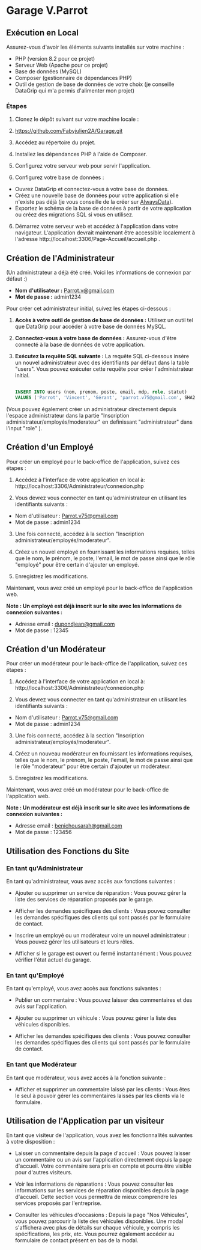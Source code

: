 # Garage V.Parrot

## Exécution en Local

Assurez-vous d'avoir les éléments suivants installés sur votre machine :
- PHP (version 8.2 pour ce projet)
- Serveur Web (Apache pour ce projet)
- Base de données (MySQL)
- Composer (gestionnaire de dépendances PHP)
- Outil de gestion de base de données de votre choix (je conseille DataGrip qui m'a permis d'alimenter mon projet)

### Étapes

1. Clonez le dépôt suivant sur votre machine locale :

2. https://github.com/Fabyjulien2A/Garage.git

3. Accédez au répertoire du projet.

4. Installez les dépendances PHP à l'aide de Composer.

5. Configurez votre serveur web pour servir l'application.

6. Configurez votre base de données :
- Ouvrez DataGrip et connectez-vous à votre base de données.
- Créez une nouvelle base de données pour votre application si elle n'existe pas déjà (je vous conseille de la créer sur [AlwaysData](https://www.alwaysdata.com/fr)).
- Exportez le schéma de la base de données à partir de votre application ou créez des migrations SQL si vous en utilisez.

6. Démarrez votre serveur web et accédez à l'application dans votre navigateur.
L'application devrait maintenant être accessible localement à l'adresse http://localhost:3306/Page-Accueil/accueil.php .




## Création de l'Administrateur

(Un administrateur a déjà été créé. Voici les informations de connexion par défaut :)

- **Nom d'utilisateur :** Parrot.v@gmail.com
- **Mot de passe :** admin1234

Pour créer cet administrateur initial, suivez les étapes ci-dessous :

1. **Accès à votre outil de gestion de base de données :** Utilisez un outil tel que DataGrip pour accéder à votre base de données MySQL.

2. **Connectez-vous à votre base de données :** Assurez-vous d'être connecté à la base de données de votre application.

3. **Exécutez la requête SQL suivante :** La requête SQL ci-dessous insère un nouvel administrateur avec des identifiants par défaut dans la table "users". Vous pouvez exécuter cette requête pour créer l'administrateur initial.

   ```sql
  
   INSERT INTO users (nom, prenom, poste, email, mdp, role, statut)
   VALUES ('Parrot', 'Vincent', 'Gérant', 'parrot.v75@gmail.com', SHA2('admin1234', 256), 'administrateur', '');


(Vous pouvez également créer un administrateur directement depuis l'espace administrateur dans la partie 
"Inscription administrateur/employés/moderateur" en definissant "administrateur" dans l'input "role" ).






## Création d'un Employé

Pour créer un employé pour le back-office de l'application, suivez ces étapes :

1. Accédez à l'interface de votre application en local à: http://localhost:3306/Administrateur/connexion.php

2. Vous devrez vous connecter en tant qu'administrateur en utilisant les identifiants suivants :
- Nom d'utilisateur : Parrot.v75@gmail.com
- Mot de passe : admin1234

3. Une fois connecté, accédez à la section "Inscription administrateur/employés/moderateur".

4. Créez un nouvel employé en fournissant les informations requises, telles que le nom, le prénom, le poste, l'email, le mot de passe ainsi que le rôle "employé" pour être certain d'ajouter un employé.

5. Enregistrez les modifications.

Maintenant, vous avez créé un employé pour le back-office de l'application web.

**Note : Un employé est déjà inscrit sur le site avec les informations de connexion suivantes :**
- Adresse email : dupondjean@gmail.com
- Mot de passe : 12345

## Création d'un Modérateur

Pour créer un modérateur pour le back-office de l'application, suivez ces étapes :

1. Accédez à l'interface de votre application en local à: http://localhost:3306/Administrateur/connexion.php

2. Vous devrez vous connecter en tant qu'administrateur en utilisant les identifiants suivants :
- Nom d'utilisateur : Parrot.v75@gmail.com
- Mot de passe : admin1234

3. Une fois connecté, accédez à la section "Inscription administrateur/employés/moderateur".

4. Créez un nouveau modérateur en fournissant les informations requises, telles que le nom, le prénom, le poste, l'email, le mot de passe ainsi que le rôle "moderateur" pour être certain d'ajouter un modérateur.

5. Enregistrez les modifications.

Maintenant, vous avez créé un modérateur pour le back-office de l'application web.

**Note : Un modérateur est déjà inscrit sur le site avec les informations de connexion suivantes :**
- Adresse email : benichousarah@gmail.com
- Mot de passe : 123456

## Utilisation des Fonctions du Site

### En tant qu'Administrateur

En tant qu'administrateur, vous avez accès aux fonctions suivantes :

- Ajouter ou supprimer un service de réparation : Vous pouvez gérer la liste des services de réparation proposés par le garage.

- Afficher les demandes spécifiques des clients : Vous pouvez consulter les demandes spécifiques des clients qui sont passés par le formulaire de contact.

- Inscrire un employé ou un modérateur voire un nouvel administrateur : Vous pouvez gérer les utilisateurs et leurs rôles.

- Afficher si le garage est ouvert ou fermé instantanément : Vous pouvez vérifier l'état actuel du garage.

### En tant qu'Employé

En tant qu'employé, vous avez accès aux fonctions suivantes :

- Publier un commentaire : Vous pouvez laisser des commentaires et des avis sur l'application.

- Ajouter ou supprimer un véhicule : Vous pouvez gérer la liste des véhicules disponibles.

- Afficher les demandes spécifiques des clients : Vous pouvez consulter les demandes spécifiques des clients qui sont passés par le formulaire de contact.

### En tant que Modérateur

En tant que modérateur, vous avez accès à la fonction suivante :

- Afficher et supprimer un commentaire laissé par les clients : Vous êtes le seul à pouvoir gérer les commentaires laissés par les clients via le formulaire.

## Utilisation de l'Application par un visiteur
En tant que visiteur de l'application, vous avez les fonctionnalités suivantes à votre disposition :

- Laisser un commentaire depuis la page d'accueil : Vous pouvez laisser un commentaire ou un avis sur l'application directement depuis la page d'accueil. Votre commentaire sera pris en compte et pourra être visible pour d'autres visiteurs.

- Voir les informations de réparations : Vous pouvez consulter les informations sur les services de réparation disponibles depuis la page d'accueil. Cette section vous permettra de mieux comprendre les services proposés par l'entreprise.

- Consulter les véhicules d'occasions : Depuis la page "Nos Véhicules", vous pouvez parcourir la liste des véhicules disponibles. Une modal s'affichera avec plus de détails sur chaque véhicule, y compris les spécifications, les prix, etc. Vous pourrez également accéder au formulaire de contact présent en bas de la modal.

